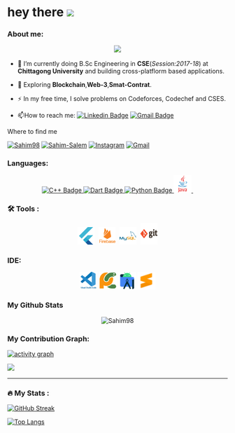<h1>
  hey there
  <img src="https://media.giphy.com/media/hvRJCLFzcasrR4ia7z/giphy.gif" width="30px"/>
</h1>

### **About me:**

  
</div>
<div id="header" align="center">
  <img src="https://media.giphy.com/media/M9gbBd9nbDrOTu1Mqx/giphy.gif" width="100"/>
</div>



- :telescope: I’m currently doing B.Sc Engineering in **CSE**(*Session:2017-18*) at **Chittagong University** and  building cross-platflorm based applications.

- :seedling: Exploring **Blockchain**,**Web-3**,**Smat-Contrat**.

- :zap: In my free time, I solve problems on Codeforces, Codechef and CSES.

- :mailbox:How to reach me:   [![Linkedin Badge](https://img.shields.io/badge/-sahim-blue?style=flat&logo=Linkedin&logoColor=white)](https://www.linkedin.com/in/sahim-salem-24651418b) 
[![Gmail Badge](https://img.shields.io/badge/-sahim-red?style=flat&logo=Gmail&logoColor=white)](sahimsalem@gmail.com)

<h11>Where to find me</h1>
<p>
<a href="https://github.com/Sahim98" target="Sahim98"><img alt="Sahim98" src="https://img.shields.io/badge/GitHub-%2312100E.svg?&style=for-the-badge&logo=Github&logoColor=white" /></a> 
  <a href="https://www.linkedin.com/in/sahim-salem-24651418b" target="https://www.linkedin.com/in/sahim-salem-24651418b"><img alt="Sahim-Salem" src="https://img.shields.io/badge/linkedin-%230077B5.svg?&style=for-the-badge&logo=linkedin&logoColor=white" /></a> 
  <a href="https://www.instagram.com/sahim4740" target="https://www.instagram.com/sahim4740/"><img alt="Instagram" src="https://img.shields.io/badge/instagram-%23E4405F.svg?&style=for-the-badge&logo=instagram&logoColor=white" /></a>
  <a href="https://mail.google.com/mail/u/0/#inbox" target="https://sahimsalem@gmail.com/sahim4740/"><img alt="Gmail" src="https://img.shields.io/badge/gmail-%23E4405F.svg?&style=for-the-badge&logo=gmail&logoColor=red" /></a>

</p>

### **Languages:**
<div id="badges" align = "center">
  
  <a href="https://docs.microsoft.com/en-us/cpp/?view=msvc-170">
    <img src="https://img.shields.io/badge/C++-blue?style=for-the-badge&logo=c++&logoColor=red" alt="C++ Badge"/>
  </a>
  <a href="https://dart.dev/guides">
     <img src="https://img.shields.io/badge/Dart-indigo?style=for-the-badge&logo=dart&logoColor=blue" alt="Dart Badge"/>
  </a>
    <a href="https://docs.python.org/3/">
    <img src="https://img.shields.io/badge/Python-blue?style=for-the-badge&logo=python&logoColor=yellow" alt="Python Badge"/>
  </a>
  
  </a>
  </a>
     <a href="https://docs.oracle.com/en/java/">
   <img src="https://github.com/devicons/devicon/blob/master/icons/java/java-original-wordmark.svg" title="Java" alt="Java" width="40" height="40"/>&nbsp;
  </a>
</div>

### **:hammer_and_wrench: Tools :**

<div align = "center">
  <img src="https://github.com/devicons/devicon/blob/master/icons/flutter/flutter-original.svg" title="Flutter" alt="Flutter" width="40" height="40"/>&nbsp;
  <img src="https://github.com/devicons/devicon/blob/master/icons/firebase/firebase-plain-wordmark.svg" title="Firebase" alt="Firebase" width="40" height="40"/>&nbsp;
  <img src="https://github.com/devicons/devicon/blob/master/icons/mysql/mysql-original-wordmark.svg" title="MySQL"  alt="MySQL" width="40" height="40"/>&nbsp;
  <img src="https://github.com/devicons/devicon/blob/master/icons/git/git-original-wordmark.svg" title="Git" **alt="Git" width="40" height="50"/>
</div>

### **IDE:**
<div align = "center">
 <img src="https://github.com/devicons/devicon/blob/master/icons/vscode/vscode-original-wordmark.svg" alt="VSCode" height = "40" width = "40"/>
 <img src = "https://github.com/devicons/devicon/blob/master/icons/pycharm/pycharm-original.svg" alt - "PyCharm" height = 40 width = "40"/>
  <img src = "https://github.com/devicons/devicon/blob/master/icons/androidstudio/androidstudio-original.svg" alt = "AndroidStudio" height = "40" width = "40"/>
   <img src="https://github.com/SublimeText/AFileIcon/blob/master/icons/svg/file_type_sublime.svg" alt="Sublime" height = "40" width = "40"/>
</div>
  



### My Github Stats
<p align="center"> <img src="https://github-readme-stats.vercel.app/api?username=Sahim98&show_icons=true&count_private=true&theme=dark" alt="Sahim98" />


### **My Contribution Graph:**
 
 <!-- ACTIVITY GRAPH TRACKER -->
[![activity graph](https://activity-graph.herokuapp.com/graph?username=Sahim98&theme=react-dark)](https://github.com/Sahim98/github-readme-activity-graph)

  <!-- Profile views -->
![](https://komarev.com/ghpvc/?username=Sahim98)

<!--  CONTRIBUTION AND STREAK BLOCK -->
---

### :fire: My Stats :

[![GitHub Streak](http://github-readme-streak-stats.herokuapp.com?user=Sahim98&theme=dark&background=000000)](https://git.io/streak-stats)


<!--  TOP LANGUAGES STATISTICS -->
[![Top Langs](https://github-readme-stats.vercel.app/api/top-langs/?username=Sahim98&layout=compact&theme=dark)](https://github.com/Sahim98/Sahim98/blob/main/README.md)




